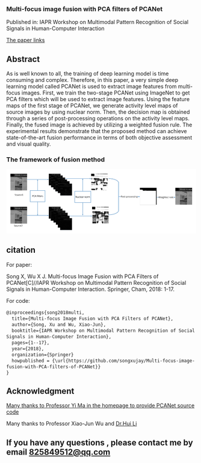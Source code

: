 ### Multi-focus image fusion with PCA filters of PCANet

Published in: IAPR Workshop on Multimodal Pattern Recognition of Social Signals in Human-Computer Interaction 

[The paper links](https://f.glgoo.top/scholar?hl=zh-CN&as_sdt=0%2C5&q=Multi-focus+Image+Fusion+with+PCA+Filters+of+PCANet&btnG=)


## Abstract
As is well known to all, the training of deep learning model is time consuming and complex. Therefore, in this paper, a very simple deep learning model called PCANet is used to extract image features from multi-focus images. First, we train the two-stage PCANet using ImageNet to get PCA filters which will be used to extract image features. Using the feature maps of the first stage of PCANet, we generate activity level maps of source images by using nuclear norm. Then, the decision map is obtained through a series of post-processing operations on the activity level maps. Finally, the fused image is achieved by utilizing a weighted fusion rule. The experimental results demonstrate that the proposed method can achieve state-of-the-art fusion performance in terms of both objective assessment and visual quality.

### The framework of fusion method
![image](https://github.com/songxujay/Multi-focus-image-fusion-with-PCA-filters-of-PCANet/blob/master/figures/framework.png)


## citation
For paper:

Song X, Wu X J. Multi-focus Image Fusion with PCA Filters of PCANet[C]//IAPR Workshop on Multimodal Pattern Recognition of Social Signals in Human-Computer Interaction. Springer, Cham, 2018: 1-17.

For code:
```
@inproceedings{song2018multi,
  title={Multi-focus Image Fusion with PCA Filters of PCANet},
  author={Song, Xu and Wu, Xiao-Jun},
  booktitle={IAPR Workshop on Multimodal Pattern Recognition of Social Signals in Human-Computer Interaction},
  pages={1--17},
  year={2018},
  organization={Springer}
  howpublished = {\url{https://github.com/songxujay/Multi-focus-image-fusion-with-PCA-filters-of-PCANet}}
}
```
## Acknowledgment
[Many thanks to Professor Yi Ma in the homepage to provide PCANet source code](http://people.eecs.berkeley.edu/~yima/Publication.html#Journal)

Many thanks to Professor Xiao-Jun Wu and [Dr.Hui Li](https://github.com/hli1221)




## **If you have any questions , please contact me by email 825849512@qq.com**

